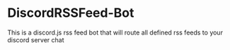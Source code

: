 # DiscordRSSFeed-Bot
This is a discord.js rss feed bot that will route all defined rss feeds to your discord server chat
